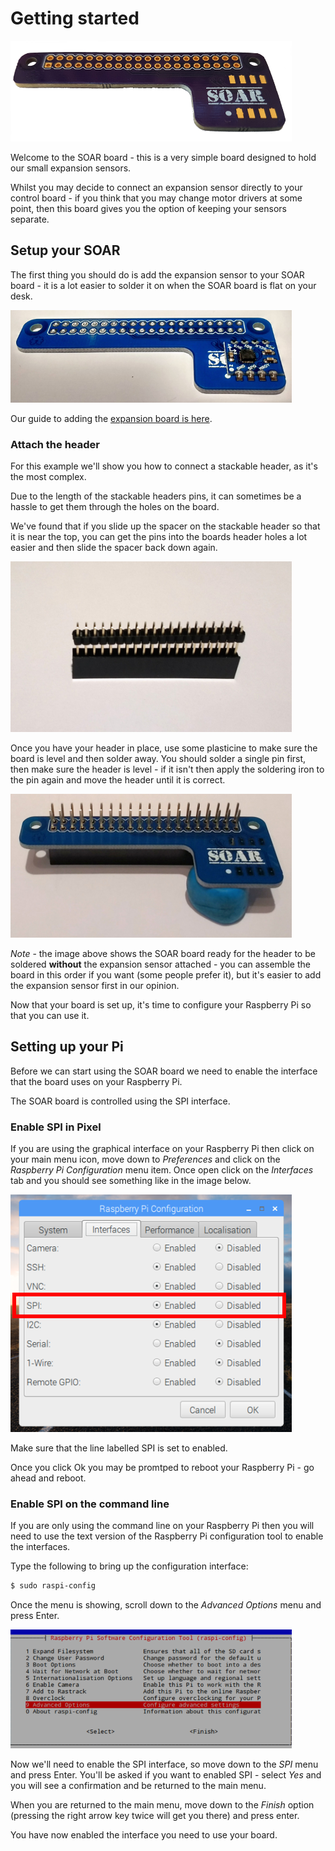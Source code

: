# Getting started

![soar](/images/soar-450.png)

Welcome to the SOAR board - this is a very simple board designed to hold our small expansion sensors. 

Whilst you may decide to connect an expansion sensor directly to your control board - if you think that you may change motor drivers at some point, then this board gives you the option of keeping your sensors separate.

## Setup your SOAR

The first thing you should do is add the expansion sensor to your SOAR board - it is a lot easier to solder it on when the SOAR board is flat on your desk.

![SOAR expansion](/images/soarexpansion.png)

Our guide to adding the [expansion board is here](/expansionadding.html). 

### Attach the header

For this example we'll show you how to connect a stackable header, as it's the most complex.

Due to the length of the stackable headers pins, it can sometimes be a hassle to get them through the holes on the board.

We've found that if you slide up the spacer on the stackable header so that it is near the top, you can get the pins into the boards header holes a lot easier and then slide the spacer back down again.

![SOAR spacer](/images/stacker-trick.png)

Once you have your header in place, use some plasticine to make sure the board is level and then solder away. You should solder a single pin first, then make sure the header is level - if it isn't then apply the soldering iron to the pin again and move the header until it is correct.

![SOAR header](/images/soar-header.png)

*Note* - the image above shows the SOAR board ready for the header to be soldered **without** the expansion sensor attached - you can assemble the board in this order if you want (some people prefer it), but it's easier to add the expansion sensor first in our opinion.

Now that your board is set up, it's time to configure your Raspberry Pi so that you can use it.

## Setting up your Pi

Before we can start using the SOAR board we need to enable the interface that the board uses on your Raspberry Pi.

The SOAR board is controlled using the SPI interface.

### Enable SPI in Pixel

If you are using the graphical interface on your Raspberry Pi then click on your main menu icon, move down to *Preferences* and click on the *Raspberry Pi Configuration* menu item. Once open click on the *Interfaces* tab and you should see something like in the image below.

![rasbpi config spi](/images/raspberryspi.png)

Make sure that the line labelled SPI is set to enabled.

Once you click Ok you may be promtped to reboot your Raspberry Pi - go ahead and reboot.

### Enable SPI on the command line

If you are only using the command line on your Raspberry Pi then you will need to use the text version of the Raspberry Pi configuration tool to enable the interfaces.

Type the following to bring up the configuration interface:

```bash
$ sudo raspi-config
```

Once the menu is showing, scroll down to the *Advanced Options* menu and press Enter.

![rasbpi config adv](/images/advoptions-450.PNG)

Now we'll need to enable the SPI interface, so move down to the *SPI* menu and press Enter. You'll be asked if you want to enabled SPI - select *Yes* and you will see a confirmation and be returned to the main menu.

When you are returned to the main menu, move down to the *Finish* option (pressing the right arrow key twice will get you there) and press enter.

You have now enabled the interface you need to use your board.